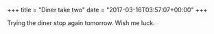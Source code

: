 +++
title = "Diner take two"
date = "2017-03-16T03:57:07+00:00"
+++

Trying the diner stop again tomorrow. Wish me luck.
			